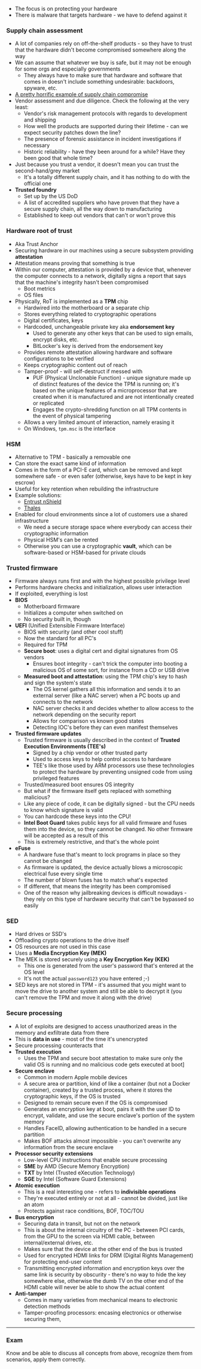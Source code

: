- The focus is on protecting your hardware
- There is malware that targets hardware - we have to defend against it

### Supply chain assessment

- A lot of companies rely on off-the-shelf products - so they have to trust that the hardware didn't become compromised somewhere along the way
- We can assume that whatever we buy is safe, but it may not be enough for some orgs and especially governments
	- They always have to make sure that hardware and software that comes in doesn't include something undesirable: backdoors, spyware, etc.
- [A pretty horrific example of supply chain compromise](https://www.zdnet.com/article/microsoft-fireeye-confirm-solarwinds-supply-chain-attack/)
- Vendor assessment and due diligence. Check the following at the very least:
	- Vendor's risk management protocols with regards to development and shipping
	- How well the products are supported during their lifetime - can we expect security patches down the line?
	- The presence of forensic assistance in incident investigations if necessary
	- Historic reliability - have they been around for a while? Have they been good that whole time?
- Just because you trust a vendor, it doesn't mean you can trust the second-hand/grey market
	- It's a totally different supply chain, and it has nothing to do with the official one
- **Trusted foundry**
	- Set up by the US DoD
	- A list of accredited suppliers who have proven that they have a secure supply chain, all the way down to manufacturing
	- Established to keep out vendors that can't or won't prove this

### Hardware root of trust

- Aka Trust Anchor
- Securing hardware in our machines using a secure subsystem providing **attestation**
- Attestation means proving that something is true 
- Within our computer, attestation is provided by a device that, whenever the computer connects to a network, digitally signs a report that says that the machine's integrity hasn't been compromised
	- Boot metrics
	- OS files
- Physically, RoT is implemented as a **TPM** chip
	- Hardwired into the motherboard or a separate chip
	- Stores everything related to cryptographic operations
	- Digital certificates, keys 
	- Hardcoded, unchangeable private key aka **endorsement key**
		- Used to generate any other keys that can be used to sign emails, encrypt disks, etc.
		- BitLocker's key is derived from the endorsement key
	- Provides remote attestation allowing hardware and software configurations to be verified
	- Keeps cryptographic content out of reach
	- Tamper-proof - will self-destruct if messed with
		- PUF (Physical Unclonable Function) - unique signature made up of distinct features of the device the TPM is running on; it's based on the unique features of a microprocessor that are created when it is manufactured and are not intentionally created or replicated
		- Engages the crypto-shredding function on all TPM contents in the event of physical tampering
	- Allows a very limited amount of interaction, namely erasing it
	- On Windows, `tpm.msc` is the interface

### HSM

- Alternative to TPM - basically a removable one
- Can store the exact same kind of information
- Comes in the form of a PCI-E card, which can be removed and kept somewhere safe - or even safer (otherwise, keys have to be kept in key escrow)
- Useful for key retention when rebuilding the infrastructure
- Example solutions:
	- [Entrust nShield](https://www.entrust.com/digital-security/hsm/products/nshield-hsms)
	- [Thales](https://cpl.thalesgroup.com/encryption/hardware-security-modules)
- Enabled for cloud environments since a lot of customers use a shared infrastructure
	- We need a secure storage space where everybody can access their cryptographic information
	- Physical HSM's can be rented 
	- Otherwise you can use a cryptographic **vault**, which can be software-based or HSM-based for private clouds

### Trusted firmware

- Firmware always runs first and with the highest possible privilege level
- Performs hardware checks and initialization, allows user interaction
- If exploited, everything is lost
- **BIOS**
	- Motherboard firmware
	- Initializes a computer when switched on
	- No security built in, though
- **UEFI** (Unified Extensible Firmware Interface)
	- BIOS with security (and other cool stuff)
	- Now the standard for all PC's
	- Required for TPM
	- **Secure boot**: uses a digital cert and digital signatures from OS vendors
		- Ensures boot integrity - can't trick the computer into booting a malicious OS of some sort, for instance from a CD or USB drive
	- **Measured boot and attestation**: using the TPM chip's key to hash and sign the system's state
		- The OS kernel gathers all this information and sends it to an external server (like a NAC server) when a PC boots up and connects to the network
		- NAC server checks it and decides whether to allow access to the network depending on the security report
		- Allows for comparison vs known good states
		- Detecting IOC's before they can even manifest themselves
- **Trusted firmware updates**
	- Trusted firmware is usually described in the context of **Trusted Execution Environments (TEE's)**
		- Signed by a chip vendor or other trusted party
		- Used to access keys to help control access to hardware
		- TEE's like those used by ARM processors use these technologies to protect the hardware by preventing unsigned code from using privileged features
	- Trusted/measured boot ensures OS integrity
	- But what if the firmware itself gets replaced with something malicious?
	- Like any piece of code, it can be digitally signed - but the CPU needs to know which signature is valid
	- You can hardcode these keys into the CPU!
	- **Intel Boot Guard** takes public keys for all valid firmware and fuses them into the device, so they cannot be changed. No other firmware will be accepted as a result of this
	- This is extremely restrictive, and that's the whole point
- **eFuse**
	- A hardware fuse that's meant to lock programs in place so they cannot be changed
	- As firmware is updated, the device actually blows a microscopic electrical fuse every single time 
	- The number of blown fuses has to match what's expected
	- If different, that means the integrity has been compromised
	- One of the reason why jailbreaking devices is difficult nowadays - they rely on this type of hardware security that can't be bypassed so easily

### SED

- Hard drives or SSD's
- Offloading crypto operations to the drive itself
- OS resources are not used in this case
- Uses a **Media Encryption Key (MEK)**
- The MEK is stored securely using a **Key Encryption Key (KEK)**
	- This one is generated from the user's password that's entered at the OS level
	- It's not the actual `password123` you have entered ;-)
- SED keys are not stored in TPM - it's assumed that you might want to move the drive to another system and still be able to decrypt it (you can't remove the TPM and move it along with the drive)

### Secure processing

- A lot of exploits are designed to access unauthorized areas in the memory and exfiltrate data from there
- This is **data in use** - most of the time it's unencrypted
- Secure processing counteracts that
- **Trusted execution**
	- Uses the TPM and secure boot attestation to make sure only the valid OS is running and no malicious code gets executed at boot]
- **Secure enclave**
	- Common in modern Apple mobile devices
	- A secure area or partition, kind of like a container (but not a Docker container), created by a trusted process, where it stores the cryptographic keys, if the OS is trusted
	- Designed to remain secure even if the OS is compromised
	- Generates an encryption key at boot, pairs it with the user ID to encrypt, validate, and use the secure enclave's portion of the system memory
	- Handles FaceID, allowing authentication to be handled in a secure partition
	- Makes BOF attacks almost impossible - you can't overwrite any information from the secure enclave
- **Processor security extensions**
	- Low-level CPU instructions that enable secure processing
	- **SME** by AMD (Secure Memory Encryption)
	- **TXT** by Intel (Trusted eXecution Technology)
	- **SGE** by Intel (Software Guard Extensions)
- **Atomic execution**
	- This is a real interesting one - refers to **indivisible operations**
	- They're executed entirely or not at all - cannot be divided, just like an atom
	- Protects against race conditions, BOF, TOC/TOU
- **Bus encryption**
	- Securing data in transit, but not on the network
	- This is about the internal circuitry of the PC - between PCI cards, from the GPU to the screen via HDMI cable, between internal/external drives, etc.
	- Makes sure that the device at the other end of the bus is trusted
	- Used for encrypted HDMI links for DRM (Digital Rights Management) for protecting end-user content 
	- Transmitting encrypted information and encryption keys over the same link is security by obscurity - there's no way to hide the key somewhere else, otherwise the dumb TV on the other end of the HDMI cable will never be able to show the actual content
- **Anti-tamper**
	- Comes in many varieties from mechanical means to electronic detection methods
	- Tamper-proofing processors: encasing electronics or otherwise securing them, 

---

### Exam

Know and be able to discuss all concepts from above, recognize them from scenarios, apply them correctly. 
